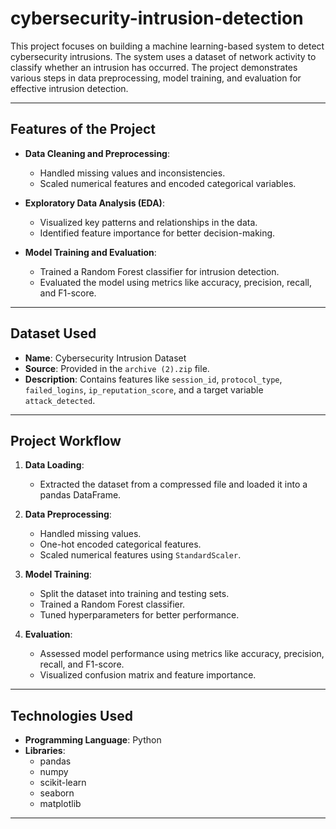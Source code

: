 # cybersecurity-intrusion-detection

This project focuses on building a machine learning-based system to detect cybersecurity intrusions. The system uses a dataset of network activity to classify whether an intrusion has occurred. The project demonstrates various steps in data preprocessing, model training, and evaluation for effective intrusion detection.

---

## Features of the Project

- **Data Cleaning and Preprocessing**:
  - Handled missing values and inconsistencies.
  - Scaled numerical features and encoded categorical variables.

- **Exploratory Data Analysis (EDA)**:
  - Visualized key patterns and relationships in the data.
  - Identified feature importance for better decision-making.

- **Model Training and Evaluation**:
  - Trained a Random Forest classifier for intrusion detection.
  - Evaluated the model using metrics like accuracy, precision, recall, and F1-score.

---

## Dataset Used

- **Name**: Cybersecurity Intrusion Dataset
- **Source**: Provided in the `archive (2).zip` file.
- **Description**: Contains features like `session_id`, `protocol_type`, `failed_logins`, `ip_reputation_score`, and a target variable `attack_detected`.

---

## Project Workflow

1. **Data Loading**:
   - Extracted the dataset from a compressed file and loaded it into a pandas DataFrame.

2. **Data Preprocessing**:
   - Handled missing values.
   - One-hot encoded categorical features.
   - Scaled numerical features using `StandardScaler`.

3. **Model Training**:
   - Split the dataset into training and testing sets.
   - Trained a Random Forest classifier.
   - Tuned hyperparameters for better performance.

4. **Evaluation**:
   - Assessed model performance using metrics like accuracy, precision, recall, and F1-score.
   - Visualized confusion matrix and feature importance.

---

## Technologies Used

- **Programming Language**: Python
- **Libraries**:
  - pandas
  - numpy
  - scikit-learn
  - seaborn
  - matplotlib

---
